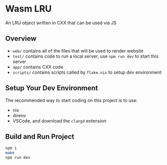 # Wasm LRU
An LRU object written in CXX that can be used via JS

## Overview
- `web/` contains all of the files that will be used to render website
- `test/` contains code to run a local server, use `npm run dev` to start this server
- `app/` contains CXX code
- `scripts/` contains scripts called by `flake.nix` to setup dev environment

## Setup Your Dev Environment
The recommended way to start coding on this project is to use:
- nix
- direnv
- VSCode, and download the `clangd` extension

## Build and Run Project
```sh
npm i
make
npm run dev
```
